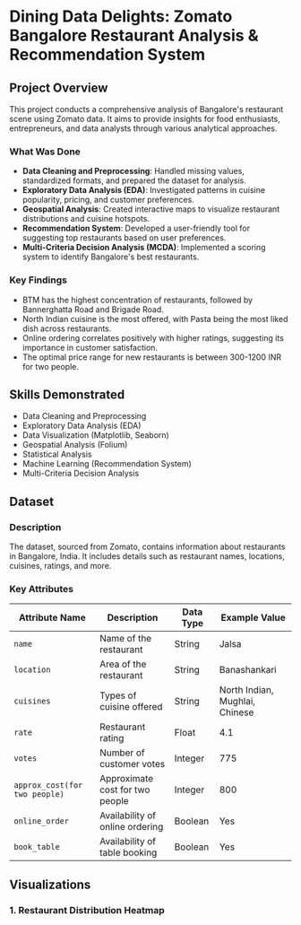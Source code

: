 # Dining Data Delights: Zomato Bangalore Restaurant Analysis & Recommendation System

## Project Overview

This project conducts a comprehensive analysis of Bangalore's restaurant scene using Zomato data. It aims to provide insights for food enthusiasts, entrepreneurs, and data analysts through various analytical approaches.

### What Was Done

- **Data Cleaning and Preprocessing**: Handled missing values, standardized formats, and prepared the dataset for analysis.
- **Exploratory Data Analysis (EDA)**: Investigated patterns in cuisine popularity, pricing, and customer preferences.
- **Geospatial Analysis**: Created interactive maps to visualize restaurant distributions and cuisine hotspots.
- **Recommendation System**: Developed a user-friendly tool for suggesting top restaurants based on user preferences.
- **Multi-Criteria Decision Analysis (MCDA)**: Implemented a scoring system to identify Bangalore's best restaurants.

### Key Findings

- BTM has the highest concentration of restaurants, followed by Bannerghatta Road and Brigade Road.
- North Indian cuisine is the most offered, with Pasta being the most liked dish across restaurants.
- Online ordering correlates positively with higher ratings, suggesting its importance in customer satisfaction.
- The optimal price range for new restaurants is between 300-1200 INR for two people.

## Skills Demonstrated

- Data Cleaning and Preprocessing
- Exploratory Data Analysis (EDA)
- Data Visualization (Matplotlib, Seaborn)
- Geospatial Analysis (Folium)
- Statistical Analysis
- Machine Learning (Recommendation System)
- Multi-Criteria Decision Analysis

## Dataset

### Description

The dataset, sourced from Zomato, contains information about restaurants in Bangalore, India. It includes details such as restaurant names, locations, cuisines, ratings, and more.

### Key Attributes

| Attribute Name | Description | Data Type | Example Value |
|----------------|-------------|-----------|---------------|
| `name` | Name of the restaurant | String | Jalsa |
| `location` | Area of the restaurant | String | Banashankari |
| `cuisines` | Types of cuisine offered | String | North Indian, Mughlai, Chinese |
| `rate` | Restaurant rating | Float | 4.1 |
| `votes` | Number of customer votes | Integer | 775 |
| `approx_cost(for two people)` | Approximate cost for two people | Integer | 800 |
| `online_order` | Availability of online ordering | Boolean | Yes |
| `book_table` | Availability of table booking | Boolean | Yes |

## Visualizations

### 1. Restaurant Distribution Heatmap

